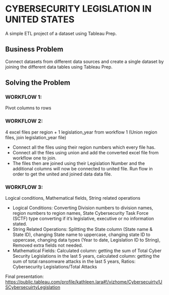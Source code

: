 # CYBERSECURITY LEGISLATION IN UNITED STATES 
A simple ETL project of a dataset using Tableau Prep. 

## Business Problem
Connect datasets from different data sources and create a single dataset by joining the different data tables using Tableau Prep.

## Solving the Problem

### WORKFLOW 1: 
Pivot columns to rows

### WORKFLOW 2: 
4 excel files per region + 1 legislation_year from workflow 1 (Union region files, join legislation_year file)
- Connect all the files using their region numbers which every file has.
- Connect all the files using union and add the converted excel file from workflow one to join.
- The files then are joined using their Legislation Number and the additional columns will now be connected to united file. Run flow in order to get the united and joined data data file.

### WORKFLOW 3: 
Logical conditions, Mathematical fields, String related operations
- Logical Conditions:
Converting Division numbers to division names, region numbers to region names, State Cybersecurity Task Force (SCTF) type converting if it’s legislative, executive or no information stated.
- String Related Operations:
Splitting the State column (State name & State ID), changing State name to uppercase, changing state ID to uppercase, changing data types (Year to date, Legislation ID to String), Removed extra fields not needed.
- Mathematical Fields:
Calculated column: getting the sum of Total Cyber Security Legislations in the last 5 years, calculated column: getting the sum of total ransomware attacks in the last 5 years,  Ratios: Cybersecurity Legislations/Total Attacks

Final presentation: https://public.tableau.com/profile/kathleen.lara#!/vizhome/Cybersecuirty/USCybersecuirtyLegislation
